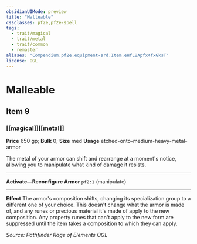 ```yaml
---
obsidianUIMode: preview
title: "Malleable"
cssclasses: pf2e,pf2e-spell
tags:
  - trait/magical
  - trait/metal
  - trait/common
  - remaster
aliases: "Compendium.pf2e.equipment-srd.Item.eHfL8Apfx4fxGksT"
license: OGL
---
```

# Malleable
## Item 9
### [[magical]][[metal]]


**Price** 650 gp; 
**Bulk** 0; **Size** med
**Usage** etched-onto-medium-heavy-metal-armor

The metal of your armor can shift and rearrange at a moment's notice, allowing you to manipulate what kind of damage it resists.

* * *

**Activate—Reconfigure Armor** `pf2:1` (manipulate)

* * *

**Effect** The armor's composition shifts, changing its specialization group to a different one of your choice. This doesn't change what the armor is made of, and any runes or precious material it's made of apply to the new composition. Any property runes that can't apply to the new form are suppressed until the item takes a composition to which they can apply.

*Source: Pathfinder Rage of Elements*
*OGL*